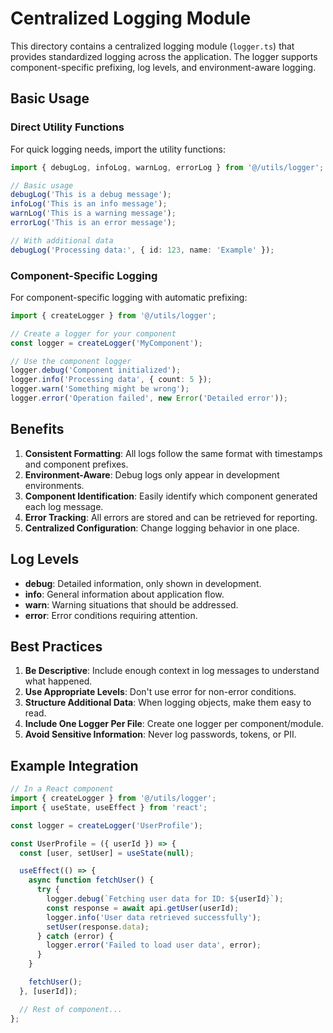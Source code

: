# Centralized Logging Module

This directory contains a centralized logging module (`logger.ts`) that provides
standardized logging across the application. The logger supports
component-specific prefixing, log levels, and environment-aware logging.

## Basic Usage

### Direct Utility Functions

For quick logging needs, import the utility functions:

```typescript
import { debugLog, infoLog, warnLog, errorLog } from '@/utils/logger';

// Basic usage
debugLog('This is a debug message');
infoLog('This is an info message');
warnLog('This is a warning message');
errorLog('This is an error message');

// With additional data
debugLog('Processing data:', { id: 123, name: 'Example' });
```

### Component-Specific Logging

For component-specific logging with automatic prefixing:

```typescript
import { createLogger } from '@/utils/logger';

// Create a logger for your component
const logger = createLogger('MyComponent');

// Use the component logger
logger.debug('Component initialized');
logger.info('Processing data', { count: 5 });
logger.warn('Something might be wrong');
logger.error('Operation failed', new Error('Detailed error'));
```

## Benefits

1. **Consistent Formatting**: All logs follow the same format with timestamps
   and component prefixes.
2. **Environment-Aware**: Debug logs only appear in development environments.
3. **Component Identification**: Easily identify which component generated each
   log message.
4. **Error Tracking**: All errors are stored and can be retrieved for reporting.
5. **Centralized Configuration**: Change logging behavior in one place.

## Log Levels

- **debug**: Detailed information, only shown in development.
- **info**: General information about application flow.
- **warn**: Warning situations that should be addressed.
- **error**: Error conditions requiring attention.

## Best Practices

1. **Be Descriptive**: Include enough context in log messages to understand what
   happened.
2. **Use Appropriate Levels**: Don't use error for non-error conditions.
3. **Structure Additional Data**: When logging objects, make them easy to read.
4. **Include One Logger Per File**: Create one logger per component/module.
5. **Avoid Sensitive Information**: Never log passwords, tokens, or PII.

## Example Integration

```typescript
// In a React component
import { createLogger } from '@/utils/logger';
import { useState, useEffect } from 'react';

const logger = createLogger('UserProfile');

const UserProfile = ({ userId }) => {
  const [user, setUser] = useState(null);

  useEffect(() => {
    async function fetchUser() {
      try {
        logger.debug(`Fetching user data for ID: ${userId}`);
        const response = await api.getUser(userId);
        logger.info('User data retrieved successfully');
        setUser(response.data);
      } catch (error) {
        logger.error('Failed to load user data', error);
      }
    }

    fetchUser();
  }, [userId]);

  // Rest of component...
};
```
